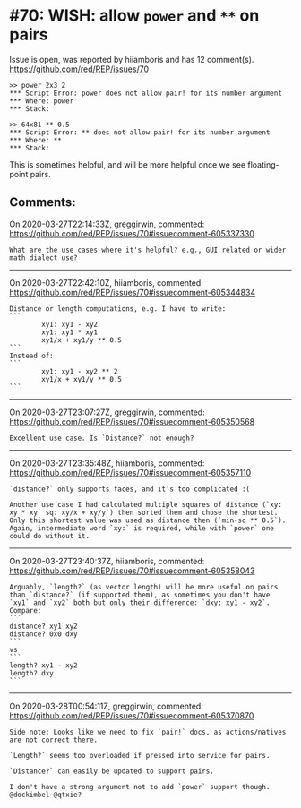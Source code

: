 
#70: WISH: allow `power` and `**` on pairs
================================================================================
Issue is open, was reported by hiiamboris and has 12 comment(s).
<https://github.com/red/REP/issues/70>

```
>> power 2x3 2
*** Script Error: power does not allow pair! for its number argument
*** Where: power
*** Stack:  

>> 64x81 ** 0.5
*** Script Error: ** does not allow pair! for its number argument
*** Where: **
*** Stack:
```
This is sometimes helpful, and will be more helpful once we see floating-point pairs.


Comments:
--------------------------------------------------------------------------------

On 2020-03-27T22:14:33Z, greggirwin, commented:
<https://github.com/red/REP/issues/70#issuecomment-605337330>

    What are the use cases where it's helpful? e.g., GUI related or wider math dialect use?

--------------------------------------------------------------------------------

On 2020-03-27T22:42:10Z, hiiamboris, commented:
<https://github.com/red/REP/issues/70#issuecomment-605344834>

    Distance or length computations, e.g. I have to write:
    ```
    		xy1: xy1 - xy2
    		xy1: xy1 * xy1
    		xy1/x + xy1/y ** 0.5
    ```
    Instead of:
    ```
    		xy1: xy1 - xy2 ** 2
    		xy1/x + xy1/y ** 0.5
    ```

--------------------------------------------------------------------------------

On 2020-03-27T23:07:27Z, greggirwin, commented:
<https://github.com/red/REP/issues/70#issuecomment-605350568>

    Excellent use case. Is `Distance?` not enough?

--------------------------------------------------------------------------------

On 2020-03-27T23:35:48Z, hiiamboris, commented:
<https://github.com/red/REP/issues/70#issuecomment-605357110>

    `distance?` only supports faces, and it's too complicated :(
    
    Another use case I had calculated multiple squares of distance (`xy: xy * xy  sq: xy/x + xy/y`) then sorted them and chose the shortest. Only this shortest value was used as distance then (`min-sq ** 0.5`). Again, intermediate word `xy:` is required, while with `power` one could do without it.

--------------------------------------------------------------------------------

On 2020-03-27T23:40:37Z, hiiamboris, commented:
<https://github.com/red/REP/issues/70#issuecomment-605358043>

    Arguably, `length?` (as vector length) will be more useful on pairs than `distance?` (if supported them), as sometimes you don't have `xy1` and `xy2` both but only their difference: `dxy: xy1 - xy2`.
    Compare:
    ```
    distance? xy1 xy2
    distance? 0x0 dxy
    ```
    vs
    ```
    length? xy1 - xy2
    length? dxy
    ```

--------------------------------------------------------------------------------

On 2020-03-28T00:54:11Z, greggirwin, commented:
<https://github.com/red/REP/issues/70#issuecomment-605370870>

    Side note: Looks like we need to fix `pair!` docs, as actions/natives are not correct there. 
    
    `Length?` seems too overloaded if pressed into service for pairs.
    
    `Distance?` can easily be updated to support pairs.
    
    I don't have a strong argument not to add `power` support though. @dockimbel @qtxie?

